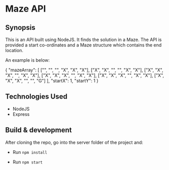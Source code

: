 # Maze API

## Synopsis

This is an API built using NodeJS. It finds the solution in a Maze. The API is provided a start co-ordinates and a Maze structure which contains the end location.

An example is below:

{
	"mazeArray": [
	  ["", "", "", "X", "X", "X"],
	  ["X", "X", "", "", "X", "X"],
	  ["X", "X", "X", "", "X", "X"],
	  ["X", "X", "X", "", "X", "X"],
	  ["X", "X", "X", "", "X", "X"],
	  ["X", "X", "X", "", "", "G"]
	],
	"startX": 1,
	"startY": 1
}

## Technologies Used

* NodeJS
* Express

## Build & development

After cloning the repo, go into the server folder of the project and:

* Run `npm install`

* Run `npm start`
